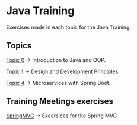 # Java Training

Exercises made in each topic for the Java Training.

## Topics

[Topic 0](https://github.com/VictorOsorioG/Java-Training/tree/topic0) -> Introduction to Java and OOP.

[Topic 1](https://github.com/VictorOsorioG/Java-Training/tree/topic1) -> Design and Development Principles.

[Topic 4](https://github.com/VictorOsorioG/Java-Training/tree/topic4) -> Microservices with Spring Boot.


## Training Meetings exercises

[SpringMVC](https://github.com/VictorOsorioG/Java-Training/tree/springMVC) -> Excersices for the Spring MVC
